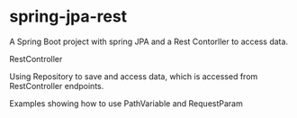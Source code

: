 # spring-jpa-rest

A Spring Boot project with spring JPA and a Rest Contorller to access data.

RestController 

Using Repository to save and access data, which is accessed from RestController endpoints.

Examples showing how to use PathVariable and RequestParam
